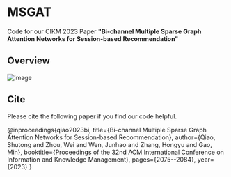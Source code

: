 # MSGAT
Code for our CIKM 2023 Paper **"Bi-channel Multiple Sparse Graph Attention Networks for Session-based Recommendation"**


## Overview
![image](https://github.com/QEpiphany/MSGAT/assets/133072736/c1006fe2-32bc-412a-a95a-0deb745cd1ab)


## Cite
Please cite the following paper if you find our code helpful.

@inproceedings{qiao2023bi,
  title={Bi-channel Multiple Sparse Graph Attention Networks for Session-based Recommendation},
  author={Qiao, Shutong and Zhou, Wei and Wen, Junhao and Zhang, Hongyu and Gao, Min},
  booktitle={Proceedings of the 32nd ACM International Conference on Information and Knowledge Management},
  pages={2075--2084},
  year={2023}
}
